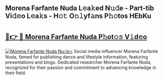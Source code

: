 ## Morena Farfante Nuda L𝚎a𝚔ed N𝚞𝚍e - Part-tib Vi𝚍𝚎o L𝚎a𝚔s - H𝚘𝚝 O𝚗𝚕yf𝚊ns P𝚑𝚘tos HEbKu

# <h2><a href="http://kfbddnd.oniu.top/?m=Morena+Farfante+Nuda">🔗👉 🔴 Morena Farfante Nuda P𝚑ot𝚘𝚜 V𝚒d𝚎o</a></h2>

[![Morena Farfante Nuda Nu𝚍e𝚜](https://i.imgur.com/0qMVB7G.gif)](http://kfbddnd.oniu.top/?m=Morena+Farfante+Nuda)
Social media influencer Morena Farfante Nuda, famed for publishing dance and lifestyle information, featuring presentations and blogs. Dedicated researcher Morena Farfante Nuda, recognized for their passion and commitment to advancing knowledge in their field.  
